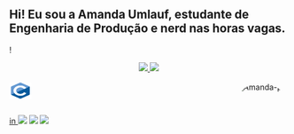 ## Hi! Eu sou a Amanda Umlauf, estudante de Engenharia de Produção e nerd nas horas vagas.
!
<div align="center">
  <a href="https://github.com/amandaumlauf">
  <img height="180em" src="https://github-readme-stats.vercel.app/api?username=amandaumlauf&show_icons=true&theme=dracula&include_all_commits=true&count_private=true"/>
  <img height="180em" src="https://github-readme-stats.vercel.app/api/top-langs/?username=amandaumlauf&layout=compact&langs_count=7&theme=dracula"/>
</div>
<div style="display: inline_block"><br>
  <img align="center" alt="Amanda-C" height="30" width="40" src="https://raw.githubusercontent.com/devicons/devicon/master/icons/c/c-original.svg">
  <img align="right" alt="Amanda-pic" height="150" style="border-radius:50px;" src="https://share-cdn.picrew.me/shareImg/org/202202/947708_iJAUpJbO.png">
</div>
  
  ##
 
<div> in
  <a href="https://www.instagram.com/amdauf/" target="_blank"><img src="https://img.shields.io/badge/-Instagram-%23E4405F?style=for-the-badge&logo=instagram&logoColor=white" target="_blank"></a>
  <a href = "mailto:amandaumlauf6996@gmail.com"><img src="https://img.shields.io/badge/-Gmail-%23333?style=for-the-badge&logo=gmail&logoColor=white" target="_blank"></a>
  <a href="linkedin.com/in/amandaumlauf" target="_blank"><img src="https://img.shields.io/badge/-LinkedIn-%230077B5?style=for-the-badge&logo=linkedin&logoColor=white" target="_blank"></a> 
 
</div>

